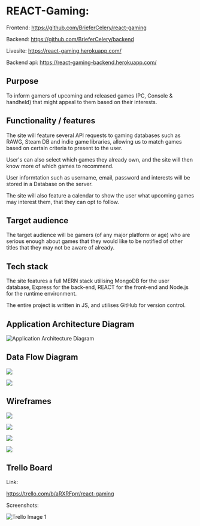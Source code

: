 # REACT-Gaming:

Frontend: https://github.com/BrieferCelery/react-gaming

Backend: https://github.com/BrieferCelery/backend 

Livesite: https://react-gaming.herokuapp.com/

Backend api: https://react-gaming-backend.herokuapp.com/


 
## Purpose
To inform gamers of upcoming and released games (PC, Console & handheld) that might appeal to them based on their interests.
 
## Functionality / features
The site will feature several API requests to gaming databases such as RAWG, Steam DB and indie game libraries, allowing us to match games based on certain criteria to present to the user.
 
User's can also select which games they already own, and the site will then know more of which games to recommend.
 
User informtation such as username, email, password and interests will be stored in a Database on the server.
 
The site will also feature a calendar to show the user what upcoming games may interest them, that they can opt to follow.
 
## Target audience
The target audience will be gamers (of any major platform or age) who are serious enough about games that they would like to be notified of other titles that they may not be aware of already.
 
## Tech stack
The site features a full MERN stack utilising MongoDB for the user database, Express for the back-end, REACT for the front-end and Node.js for the runtime environment.
 
The entire project is written in JS, and utilises GitHub for version control.

## Application Architecture Diagram
![Application Architecture Diagram](docs/Architect_Diagram.png)

## Data Flow Diagram

![](docs/rawgApi.png)

![](docs/userData.png)

## Wireframes

![](docs/wireframeDesktop1.png)

![](docs/wireframeDesktop2.png)

![](docs/wireframeMobile1.png)

![](docs/wireframeMobile2.png)

## Trello Board

Link: 

https://trello.com/b/aRXRFprr/react-gaming

Screenshots:

![Trello Image 1](docs/Trello01.png)